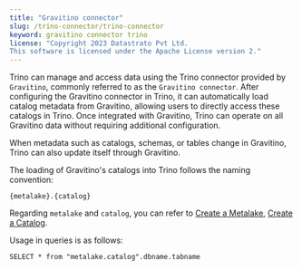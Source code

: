 ```yaml
---
title: "Gravitino connector"
slug: /trino-connector/trino-connector
keyword: gravitino connector trino
license: "Copyright 2023 Datastrato Pvt Ltd.
This software is licensed under the Apache License version 2."
---
```


Trino can manage and access data using the Trino connector provided by `Gravitino`, commonly referred to as the `Gravitino connector`.
After configuring the Gravitino connector in Trino, it can automatically load catalog metadata from Gravitino, allowing users to directly access these catalogs in Trino.
Once integrated with Gravitino, Trino can operate on all Gravitino data without requiring additional configuration.

When metadata such as catalogs, schemas, or tables change in Gravitino, Trino can also update itself through Gravitino.


The loading of Gravitino's catalogs into Trino follows the naming convention:

```text
{metalake}.{catalog}
```

Regarding `metalake` and `catalog`, 
you can refer to [Create a Metalake](../manage-metadata-using-gravitino.md#create-a-metalake), [Create a Catalog](../manage-metadata-using-gravitino.md#create-a-catalog).

Usage in queries is as follows:

```text
SELECT * from "metalake.catalog".dbname.tabname
```